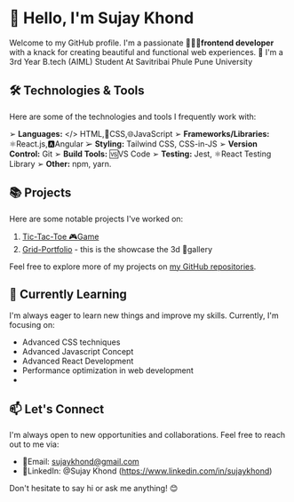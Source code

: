   # 👋 Hello, I'm Sujay Khond 

Welcome to my GitHub profile. 
 I'm a passionate 👨🏻‍💻**frontend developer** with a knack for creating beautiful and functional web experiences. 🚀
 I'm a 3rd Year B.tech (AIML) Student At Savitribai Phule Pune University

## 🛠️ Technologies & Tools

Here are some of the technologies and tools I frequently work with:

➢ **Languages:** </> HTML,📲CSS,🌐JavaScript
➢ **Frameworks/Libraries:** ⚛️React.js,🅰Angular
➢ **Styling:** Tailwind CSS, CSS-in-JS
➢ **Version Control:** Git
➢ **Build Tools:** 🆚VS Code
➢ **Testing:** Jest, ⚛️React Testing Library
➢ **Other:** npm, yarn.

## 📚 Projects

Here are some notable projects I've worked on:

1. [Tic-Tac-Toe 🎮Game ](https://github.com/sujaykhond/Tic-Tac-Toe-)
2. [Grid-Portfolio](https://github.com/sujaykhond/grid-portfolio) - this is the showcase the 3d 🌌gallery

Feel free to explore more of my projects on [my GitHub repositories](https://github.com/sujaykhond?tab=repositories).

## 🌱 Currently Learning

I'm always eager to learn new things and improve my skills. Currently, I'm focusing on:

- Advanced CSS techniques
- Advanced Javascript Concept
- Advanced React Development 
- Performance optimization in web development
- 

## 📫 Let's Connect

I'm always open to new opportunities and collaborations. Feel free to reach out to me via:

- 📧Email: sujaykhond@gmail.com
- 🔗LinkedIn: @Sujay Khond (https://www.linkedin.com/in/sujaykhond)

Don't hesitate to say hi or ask me anything! 😊
